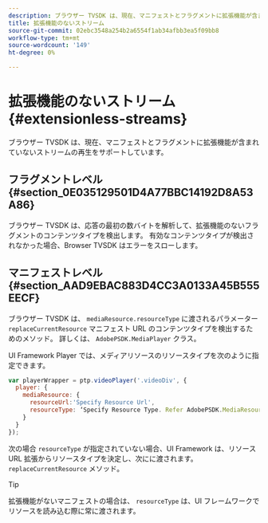 ```yaml
---
description: ブラウザー TVSDK は、現在、マニフェストとフラグメントに拡張機能が含まれていないストリームの再生をサポートしています。
title: 拡張機能のないストリーム
source-git-commit: 02ebc3548a254b2a6554f1ab34afbb3ea5f09bb8
workflow-type: tm+mt
source-wordcount: '149'
ht-degree: 0%

---
```


# 拡張機能のないストリーム{#extensionless-streams}

ブラウザー TVSDK は、現在、マニフェストとフラグメントに拡張機能が含まれていないストリームの再生をサポートしています。

## フラグメントレベル {#section_0E035129501D4A77BBC14192D8A53A86}

ブラウザー TVSDK は、応答の最初の数バイトを解析して、拡張機能のないフラグメントのコンテンツタイプを検出します。 有効なコンテンツタイプが検出されなかった場合、Browser TVSDK はエラーをスローします。

## マニフェストレベル {#section_AAD9EBAC883D4CC3A0133A45B555EECF}

ブラウザー TVSDK は、 `mediaResource.resourceType` に渡されるパラメーター `replaceCurrentResource` マニフェスト URL のコンテンツタイプを検出するためのメソッド。 詳しくは、 `AdobePSDK.MediaPlayer` クラス。

UI Framework Player では、メディアリソースのリソースタイプを次のように指定できます。

```js
var playerWrapper = ptp.videoPlayer('.videoDiv', { 
  player: { 
    mediaResource: { 
      resourceUrl:'Specify Resource Url', 
      resourceType: ‘Specify Resource Type. Refer AdobePSDK.MediaResourceType' 
    } 
  } 
}); 
```

次の場合 `resourceType` が指定されていない場合、UI Framework は、リソース URL 拡張からリソースタイプを決定し、次にに渡されます。 `replaceCurrentResource` メソッド。

>[!TIP]
>
>拡張機能がないマニフェストの場合は、 `resourceType` は、UI フレームワークでリソースを読み込む際に常に渡されます。

